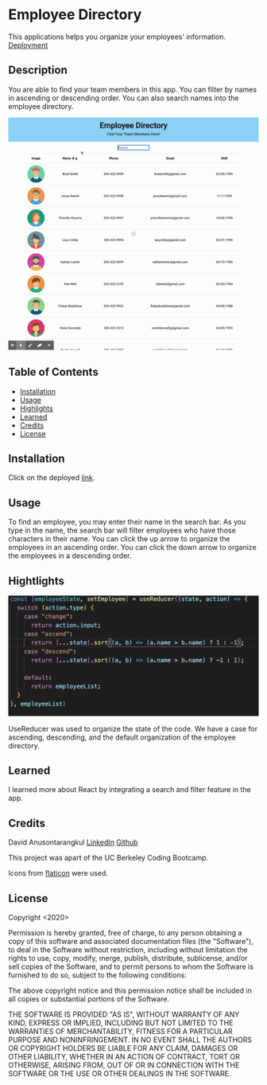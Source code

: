 # Employee Directory

This applications helps you organize your employees' information.
[Deployment](https://anusontarangkul.github.io/employee-directory/)

## Description

You are able to find your team members in this app. You can filter by names in ascending or descending order. You can also search names into the employee directory.

![gif](./demo.gif)

## Table of Contents

- [Installation](#installation)
- [Usage](#usage)
- [Highlights](#hightlights)
- [Learned](#learned)
- [Credits](#credits)
- [License](#license)

## Installation

Click on the deployed [link](https://anusontarangkul.github.io/employee-directory/).

## Usage

To find an employee, you may enter their name in the search bar. As you type in the name, the search bar will filter employees who have those characters in their name. You can click the up arrow to organize the employees in an ascending order. You can click the down arrow to organize the employees in a descending order.

## Hightlights

![highlight](./highlight.png)

UseReducer was used to organize the state of the code. We have a case for ascending, descending, and the default organization of the employee directory.

## Learned

I learned more about React by integrating a search and filter feature in the app.

## Credits

David Anusontarangkul
[LinkedIn](https://www.linkedin.com/in/anusontarangkul/)
[Github](https://github.com/anusontarangkul)

This project was apart of the UC Berkeley Coding Bootcamp.

Icons from [flaticon](https://www.flaticon.com/) were used.

## License

Copyright <2020> <COPYRIGHT HOLDER>

Permission is hereby granted, free of charge, to any person obtaining a copy of this software and associated documentation files (the "Software"), to deal in the Software without restriction, including without limitation the rights to use, copy, modify, merge, publish, distribute, sublicense, and/or sell copies of the Software, and to permit persons to whom the Software is furnished to do so, subject to the following conditions:

The above copyright notice and this permission notice shall be included in all copies or substantial portions of the Software.

THE SOFTWARE IS PROVIDED "AS IS", WITHOUT WARRANTY OF ANY KIND, EXPRESS OR IMPLIED, INCLUDING BUT NOT LIMITED TO THE WARRANTIES OF MERCHANTABILITY, FITNESS FOR A PARTICULAR PURPOSE AND NONINFRINGEMENT. IN NO EVENT SHALL THE AUTHORS OR COPYRIGHT HOLDERS BE LIABLE FOR ANY CLAIM, DAMAGES OR OTHER LIABILITY, WHETHER IN AN ACTION OF CONTRACT, TORT OR OTHERWISE, ARISING FROM, OUT OF OR IN CONNECTION WITH THE SOFTWARE OR THE USE OR OTHER DEALINGS IN THE SOFTWARE.
